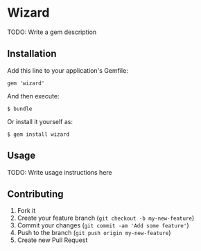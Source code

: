 # Wizard

TODO: Write a gem description

## Installation

Add this line to your application's Gemfile:

    gem 'wizard'

And then execute:

    $ bundle

Or install it yourself as:

    $ gem install wizard

## Usage

TODO: Write usage instructions here

## Contributing

1. Fork it
2. Create your feature branch (`git checkout -b my-new-feature`)
3. Commit your changes (`git commit -am 'Add some feature'`)
4. Push to the branch (`git push origin my-new-feature`)
5. Create new Pull Request

